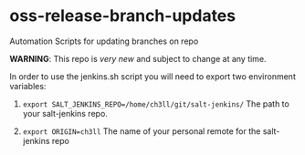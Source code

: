 # oss-release-branch-updates
Automation Scripts for updating branches on repo

**WARNING**: This repo is *very new* and subject to change at any time.

In order to use the jenkins.sh script you will need to export two environment variables:

1. `export SALT_JENKINS_REPO=/home/ch3ll/git/salt-jenkins/`
   The path to your salt-jenkins repo.

2. `export ORIGIN=ch3ll`
   The name of your personal remote for the salt-jenkins repo
